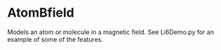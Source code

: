 # AtomBfield
Models an atom or molecule in a magnetic field. See Li6Demo.py for an example of some of the features.
